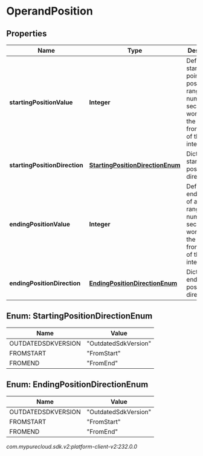 # OperandPosition


## Properties

| Name | Type | Description | Notes |
| ------------ | ------------- | ------------- | ------------- |
| **startingPositionValue** | **Integer** | Defines starting point of a position range - number of seconds or words from the start or from the end of the interaction |  [optional] |
| **startingPositionDirection** | [**StartingPositionDirectionEnum**](#Enum--StartingPositionDirectionEnum) | Dictates starting position directionality |  [optional] |
| **endingPositionValue** | **Integer** | Defines ending point of a position range - number of seconds or words from the start or from the end of the interaction |  [optional] |
| **endingPositionDirection** | [**EndingPositionDirectionEnum**](#Enum--EndingPositionDirectionEnum) | Dictates ending position directionality |  [optional] |


## Enum: StartingPositionDirectionEnum

| Name | Value |
| ---- | ----- |
| OUTDATEDSDKVERSION | &quot;OutdatedSdkVersion&quot; | 
| FROMSTART | &quot;FromStart&quot; | 
| FROMEND | &quot;FromEnd&quot; | 


## Enum: EndingPositionDirectionEnum

| Name | Value |
| ---- | ----- |
| OUTDATEDSDKVERSION | &quot;OutdatedSdkVersion&quot; | 
| FROMSTART | &quot;FromStart&quot; | 
| FROMEND | &quot;FromEnd&quot; | 




_com.mypurecloud.sdk.v2:platform-client-v2:232.0.0_
